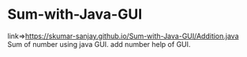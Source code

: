 # Sum-with-Java-GUI
link=>https://skumar-sanjay.github.io/Sum-with-Java-GUI/Addition.java   <br>
Sum of number using java GUI.
 add number help of GUI.
